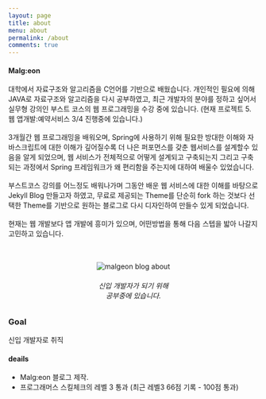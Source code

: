 ```yaml
---
layout: page
title: about
menu: about
permalink: /about
comments: true
---
```


<div class="row justify-content-between">
<div class="col-md-8 pr-5">
<h4> Malg:eon</h4>
 대학에서 자료구조와 알고리즘을 C언어를 기반으로 배웠습니다. 개인적인 필요에 의해 JAVA로 자료구조와 알고리즘을 다시 공부하였고, 최근 개발자의 분야를 정하고 싶어서 실무형 강의인 부스트 코스의 웹 프로그래밍을 수강 중에 있습니다. (현재 프로젝트 5. 웹 앱개발:예약서비스 3/4 진행중에 있습니다.) <Br><Br> 
 3개월간 웹 프로그래밍을 배워오며, Spring에 사용하기 위해 필요한 방대한 이해와 자바스크립트에 대한 이해가 깊어질수록 더 나은 퍼포먼스를 갖춘 웹서비스를 설계할수 있음을 알게 되었으며, 웹 서비스가 전체적으로 어떻게 설계되고 구축되는지 그리고 구축되는 과정에서 Spring 프레임워크가 왜 편리함을 주는지에 대하여 배울수 있었습니다. <Br><Br> 
 부스트코스 강의를 어느정도 배워나가며 그동안 배운 웹 서비스에 대한 이해를 바탕으로 Jekyll Blog 만들고자 하였고, 무료로 제공되는 Theme를 단순히 fork 하는 것보다 선택한 Theme를 기반으로 원하는 블로그로 다시 디자인하여 만들수 있게 되었습니다. <Br><Br> 
 현재는 웹 개발보다 앱 개발에 흥미가 있으며, 어떤방법을 통해 다음 스텝을 밟아 나갈지 고민하고 있습니다. <Br><Br><Br>

</div>

<div class="col-md-4">
<div class="sticky-top sticky-top-80">
<center><p><img class="about" src="{{site.baseurl}}/assets/images/about/about_main.jpg" alt="malgeon blog about" /></p></center>
<center><h6>신입 개발자가 되기 위해 <br>공부중에 있습니다.</h6></center>
</div>
</div>
</div>


### Goal 
신입 개발자로 취직

#### deails
 - Malg:eon 블로그 제작.
 - 프로그래머스 스킬체크의 레벨 3 통과 (최근 레벨3 66점 기록 - 100점 통과)